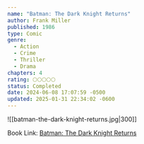 ```yaml
---
name: "Batman: The Dark Knight Returns"
author: Frank Miller
published: 1986
type: Comic
genre:
  - Action
  - Crime
  - Thriller
  - Drama
chapters: 4
rating: 🌕🌕🌕🌕🌕
status: Completed
date: 2024-06-08 17:07:59 -0500
updated: 2025-01-31 22:34:02 -0600
---
```


![[batman-the-dark-knight-returns.jpg|300]]

Book Link: [Batman: The Dark Knight Returns](https://dc.fandom.com/wiki/Batman:_The_Dark_Knight_Returns)
